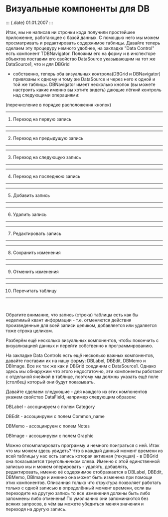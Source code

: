 Визуальные компоненты для DB
============================

::: {.date}
01.01.2007
:::

Итак, мы не написав ни строчки кода получили простейшее приложение,
работающее с базой данных. С помощью него мы можем просматривать и
редактировать содержимое таблицы. Давайте теперь сделаем эту процедуру
немного удобнее, на закладке \"Data Control\" есть компонент
TDBNavigator. Положим его на форму и в инспекторе объектов поставим его
свойство DataSource указывающим на тот же DataSource1, что и для DBGrid
- собственно, теперь оба визуальных контрола(DBGrid и DBNavigator)
привязаны к одному и тому же DataSource и через него к одной и той же
таблицы. DBNavigator имеет несколько кнопок (вы можете настроить какие
именно вы хотите видеть) дающие лёгкий контроль над следующими
операциями:

(перечисление в порядке расположения кнопок)

  ---- --------------------------
  1)   Переход на первую запись
  ---- --------------------------

  ---- ------------------------------
  2)   Переход на предыдущую запись
  ---- ------------------------------

  ---- -----------------------------
  3)   Переход на следующую запись
  ---- -----------------------------

  ---- -----------------------------
  4)   Переход на последнюю запись
  ---- -----------------------------

  ---- -----------------
  5)   Добавить запись
  ---- -----------------

  ---- ----------------
  6)   Удалить запись
  ---- ----------------

  ---- ----------------------
  7)   Редактировать запись
  ---- ----------------------

  ---- ---------------------
  8)   Сохранить изменения
  ---- ---------------------

  ---- --------------------
  9)   Отменить изменения
  ---- --------------------

  ----- --------------------
  10)   Перечитать таблицу
  ----- --------------------

 

Обратите внимание, что запись (строка) таблицы есть как бы неделимый
квант информации - т.е. отменяются действия произведенные для всей
записи целиком, добавляется или удаляется тоже строка целиком.

Разберём ещё несколько визуальных компонентов, чтобы покончить с
визуализацией данных и перейти собственно к программированию.

На закладке Data Controls есть ещё несколько важных компонентов, давайте
поставим их на нашу форму: DBLabel, DBEdit, DBMemo и DBImage. Все их так
же как и DBGrid соединим с DataSource1. Однако здесь мы обнаружим что
этого недостаточно, эти компоненты работают с отдельной ячейкой в
таблице, поэтому мы должны указать ещё поле (столбец) который они будут
показывать.

Давайте сделаем следуюшие - для каждого из этих компонентов укажем
свойство DataField, например следующим образом:

DBLabel - ассоциируем с полем Category

DBEdit - ассоциируем с полем Common\_name

DBMemo - ассоциируем с полем Notes

DBImage - ассоциируем с полем Graphic

Можно откомпилировать программу и немного поиграться с ней. Итак что мы
можем здесь увидеть? Что в каждый данный момент времени из всей таблицы
у нас есть запись которая активная (текущая) - в DBGrid она показывается
треугольничком слева. Именно с этой единственной записью мы и можем
оперировать - удалять, добавлять, редактировать, именно её содержимое
отображается в DBLabel, DBEdit, DBMemo, DBImage и именно она может быть
изменена при помощи этих компонентов. Описанная только что структура
позволяет работать только с одной записью в определённый момент времени,
если вы переходите на другую запись то все изменения должны быть либо
запомнены либо отменены! По умолчанию они запоминаются без всяких
запросов, в чём вы можете убедиться меняя значения и переходя на другую
запись.
